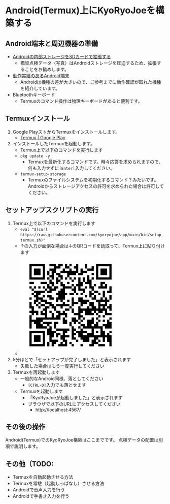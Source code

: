 Android(Termux)上にKyoRyoJoeを構築する
======================================


Android端末と周辺機器の準備
---------------------------

* [Androidの内部ストレージをSDカードで拡張する](../tips/expand_android_storade.md)
  * 橋梁点検データ（写真）はAndroidストレージを圧迫するため、拡張することをお勧めします。
* [動作実績のあるAndroid端末](../tips/confirmed_devices.md)
  * Androidは機種の差が大きいので、ご参考までに動作確認が取れた機種を紹介しています。
* Bluetoothキーボード
  * Termuxのコマンド操作は物理キーボードがあると便利です。

Termuxインストール
-------------

1. Google PlayストからTermuxをインストールします。
   * [Termux | Google Play](https://play.google.com/store/apps/details?id=com.termux)
1. インストールしたTermuxを起動します。
   * Termux上で以下のコマンドを実行します
   * `pkg update -y`
     * Termuxを最新化するコマンドです。時々応答を求められますので、何も入力せずに`[Enter]`入力してください。
   * `termux-setup-storage`
     * Termuxのファイルシステムを初期化するコマンド？みたいです。Androidからストレージアクセスの許可を求められた場合は許可してください。


セットアップスクリプトの実行
-----------------

1. Termux上で以下のコマンドを実行します
   * `eval "$(curl https://raw.githubusercontent.com/kyoryojoe/app/main/bin/setup_termux.sh)"`
   * ↑の入力が面倒な場合は↓のQRコードを読取って、Termux上に貼り付けます
   * ![セットアップスクリプト](qrcode_setup_termux.png)
1. 5分ほどで「セットアップが完了しました」と表示されます
   * 失敗した場合はもう一度実行してください
1. Termuxを再起動します
   * 一般的なAndroid同様、落としてください
     * `[CTRL-D]`入力でも落とせます
   * Termuxを起動します
     * 「KyoRyoJoeが起動しました」と表示されます
     * ブラウザで以下のURLにアクセスしてください
       *  http://localhost:4567/


その後の操作
------------

Android(Termux)でのKyoRyoJoe構築はここまでです。
点検データの配置は別項で説明します。



その他（TODO: 
-----

* Termuxを自動起動させる方法
* Termuxを常駐（起動しっぱなし）させる方法
* Androidで音声入力を行う
* Androidで手書き入力を行う
